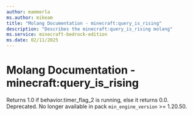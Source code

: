 ```yaml
---
author: mammerla
ms.author: mikeam
title: "Molang Documentation - minecraft:query_is_rising"
description: "Describes the minecraft:query_is_rising molang"
ms.service: minecraft-bedrock-edition
ms.date: 02/11/2025 
---
```


# Molang Documentation - minecraft:query_is_rising

Returns 1.0 if behavior.timer_flag_2 is running, else it returns 0.0. Deprecated. No longer available in pack `min_engine_version` >= 1.20.50.
